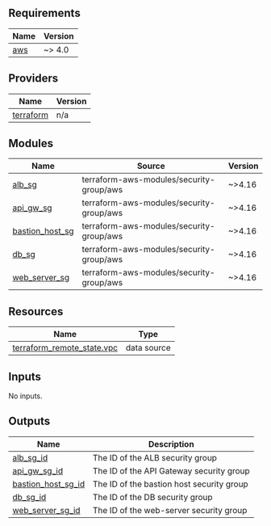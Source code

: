 ## Requirements

| Name | Version |
|------|---------|
| <a name="requirement_aws"></a> [aws](#requirement\_aws) | ~> 4.0 |

## Providers

| Name | Version |
|------|---------|
| <a name="provider_terraform"></a> [terraform](#provider\_terraform) | n/a |

## Modules

| Name | Source | Version |
|------|--------|---------|
| <a name="module_alb_sg"></a> [alb\_sg](#module\_alb\_sg) | terraform-aws-modules/security-group/aws | ~>4.16 |
| <a name="module_api_gw_sg"></a> [api\_gw\_sg](#module\_api\_gw\_sg) | terraform-aws-modules/security-group/aws | ~>4.16 |
| <a name="module_bastion_host_sg"></a> [bastion\_host\_sg](#module\_bastion\_host\_sg) | terraform-aws-modules/security-group/aws | ~>4.16 |
| <a name="module_db_sg"></a> [db\_sg](#module\_db\_sg) | terraform-aws-modules/security-group/aws | ~>4.16 |
| <a name="module_web_server_sg"></a> [web\_server\_sg](#module\_web\_server\_sg) | terraform-aws-modules/security-group/aws | ~>4.16 |

## Resources

| Name | Type |
|------|------|
| [terraform_remote_state.vpc](https://registry.terraform.io/providers/hashicorp/terraform/latest/docs/data-sources/remote_state) | data source |

## Inputs

No inputs.

## Outputs

| Name | Description |
|------|-------------|
| <a name="output_alb_sg_id"></a> [alb\_sg\_id](#output\_alb\_sg\_id) | The ID of the ALB security group |
| <a name="output_api_gw_sg_id"></a> [api\_gw\_sg\_id](#output\_api\_gw\_sg\_id) | The ID of the API Gateway security group |
| <a name="output_bastion_host_sg_id"></a> [bastion\_host\_sg\_id](#output\_bastion\_host\_sg\_id) | The ID of the bastion host security group |
| <a name="output_db_sg_id"></a> [db\_sg\_id](#output\_db\_sg\_id) | The ID of the DB security group |
| <a name="output_web_server_sg_id"></a> [web\_server\_sg\_id](#output\_web\_server\_sg\_id) | The ID of the web-server security group |
